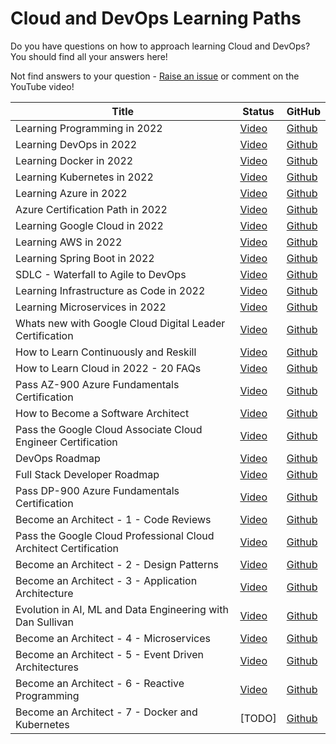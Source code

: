 # Cloud and DevOps Learning Paths

Do you have questions on how to approach learning Cloud and DevOps? You should find all your answers here!

Not find answers to your question - [Raise an issue](https://github.com/in28minutes/learning-paths-cloud-and-devops/issues) or comment on the YouTube video!

| Title  | Status |  GitHub|
| ------------- | ------------- | ------------- |
| Learning Programming in 2022  | [Video](https://www.youtube.com/watch?v=iR-_id4BN1k) | [Github](https://github.com/in28minutes/learning-paths-cloud-and-devops/blob/main/programming/learn-programming.md)|
| Learning DevOps in 2022  | [Video](https://youtu.be/OrJ7_3kkYT8) | [Github](https://github.com/in28minutes/learning-paths-cloud-and-devops/blob/main/devops/learning-devops.md)|
| Learning Docker in 2022 | [Video](https://youtu.be/cJriFzEo1i8) |  [Github](https://github.com/in28minutes/learning-paths-cloud-and-devops/blob/main/devops/learning-docker.md)|
| Learning Kubernetes in 2022 | [Video](https://youtu.be/6h3ka_qHCrk) |  [Github](https://github.com/in28minutes/learning-paths-cloud-and-devops/blob/main/devops/learning-kubernetes.md)|
| Learning Azure in 2022 | [Video](https://youtu.be/c7SJCg87Ywo) |  [Github](https://github.com/in28minutes/learning-paths-cloud-and-devops/blob/main/azure/learning-azure.md)|
| Azure Certification Path in 2022 | [Video](https://youtu.be/n8c3FWkr8jA) |  [Github](https://github.com/in28minutes/learning-paths-cloud-and-devops/blob/main/azure/azure-certifications-path.md)|
|Learning Google Cloud in 2022 | [Video](https://youtu.be/CPzoyGCAGYs)|  [Github](https://github.com/in28minutes/learning-paths-cloud-and-devops/blob/main/google-cloud/learning-google-cloud.md)|
|Learning AWS in 2022| [Video](https://youtu.be/rq8qvAs27rg) |  [Github](https://github.com/in28minutes/learning-paths-cloud-and-devops/blob/main/aws/learning-aws.md)|
|Learning Spring Boot in 2022| [Video](https://youtu.be/YNEUMmtO_6k) |[Github](https://github.com/in28minutes/learning-paths-cloud-and-devops/blob/main/spring-boot/learning-spring-boot.md)|
|SDLC - Waterfall to Agile to DevOps | [Video](https://youtu.be/hnk006-Vw9g) |[Github](https://github.com/in28minutes/learning-paths-cloud-and-devops/blob/main/sdlc-agile.md)|
|Learning Infrastructure as Code in 2022|[Video](https://youtu.be/d_FFwManbuU)|[Github](https://github.com/in28minutes/learning-paths-cloud-and-devops/blob/main/devops/learning-infrastructure-as-code.md)|
|Learning Microservices in 2022|[Video](https://youtu.be/6f6zHWgM4WE)|[Github](https://github.com/in28minutes/learning-paths-cloud-and-devops/blob/main/architectures/learning-microservices.md)|
|Whats new with Google Cloud Digital Leader Certification|[Video](https://youtu.be/I0JGpyBk_7w)|[Github](https://github.com/in28minutes/learning-paths-cloud-and-devops/blob/main/google-cloud/whats-new-cloud-digital-leader.md)|
|How to Learn Continuously and Reskill|[Video](https://youtu.be/DvkMj1ArOKY)|[Github](https://github.com/in28minutes/learning-paths-cloud-and-devops/blob/main/general/how-to-continuously-learn.md)|
|How to Learn Cloud in 2022 - 20 FAQs |[Video](https://youtu.be/WSjaBnOWQ40)|[Github](https://github.com/in28minutes/learning-paths-cloud-and-devops/blob/main/general/learning-cloud-faqs.md)|
|Pass AZ-900 Azure Fundamentals Certification|[Video](https://youtu.be/yFJjQMjP2eI)|[Github](https://github.com/in28minutes/learning-paths-cloud-and-devops/blob/main/azure/AZ-900.md)|
|How to Become a Software Architect|[Video](https://www.youtube.com/watch?v=tA447bc9Q8c)|[Github](https://github.com/in28minutes/learning-paths-cloud-and-devops/blob/main/programming/how-to-become-a-software-architect.md)|
|Pass the Google Cloud Associate Cloud Engineer Certification |[Video](https://youtu.be/7RW6JvkvYwA)|[Github](https://github.com/in28minutes/learning-paths-cloud-and-devops/blob/main/google-cloud/ace-certiification.md)|
|DevOps Roadmap|[Video](https://youtu.be/YzhuQJJov1A)|[Github](https://github.com/in28minutes/learning-paths-cloud-and-devops/blob/main/devops/devops-roadmap.md)|
|Full Stack Developer Roadmap|[Video](https://youtu.be/7VM9iSrmYnU)|[Github](https://github.com/in28minutes/learning-paths-cloud-and-devops/blob/main/general/how-to-become-full-stack-developer.md)|
|Pass DP-900 Azure Fundamentals Certification|[Video](https://youtu.be/2hYmMAcKy8g)|[Github](https://github.com/in28minutes/learning-paths-cloud-and-devops/blob/main/azure/DP-900.md)|
|Become an Architect - 1 - Code Reviews|[Video](https://youtu.be/ZBO3JTYgHwU)|[Github](https://github.com/in28minutes/learning-paths-cloud-and-devops/blob/main/architect/code-reviews.md)|
|Pass the Google Cloud Professional Cloud Architect Certification |[Video](https://youtu.be/_CI8qgU4_1Y)|[Github](https://github.com/in28minutes/learning-paths-cloud-and-devops/blob/main/google-cloud/pca-certiification.md)|
|Become an Architect - 2 - Design Patterns|[Video](https://youtu.be/Peb98Tg55RQ)|[Github](https://github.com/in28minutes/learning-paths-cloud-and-devops/blob/main/architect/design-patterns.md)|
|Become an Architect - 3 - Application Architecture|[Video](https://youtu.be/yM5bIac21k0)|[Github](https://github.com/in28minutes/learning-paths-cloud-and-devops/blob/main/architect/3-setting-up-app-architecture.md)|
|Evolution in AI, ML and Data Engineering with Dan Sullivan|[Video](https://youtu.be/v3yOeMbD-p8)|[Github](https://github.com/in28minutes/learning-paths-cloud-and-devops/blob/main/google-cloud/dan-sullivan.md)|
|Become an Architect - 4 - Microservices|[Video](https://youtu.be/R2wzkhvXanA)|[Github](https://github.com/in28minutes/learning-paths-cloud-and-devops/blob/main/architect/4-microservices.md)|
|Become an Architect - 5 - Event Driven Architectures|[Video](https://youtu.be/KDq5e5oQrCc)|[Github](https://github.com/in28minutes/learning-paths-cloud-and-devops/blob/main/architect/5-event-driven-architectures.md)|
|Become an Architect - 6 - Reactive Programming|[Video](https://youtu.be/FwlNB_Jk3G4)|[Github](https://github.com/in28minutes/learning-paths-cloud-and-devops/blob/main/architect/6-reactive-programming.md)|
|Become an Architect - 7 - Docker and Kubernetes|[TODO]|[Github](https://github.com/in28minutes/learning-paths-cloud-and-devops/blob/main/architect/7-docker-and-kubernetes.md)|
